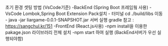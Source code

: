 초기 환경 셋팅 방법 (VsCode기준)
    -BackEnd (Spring Boot 프레임웤 사용)
        -VsCode Lombok,Spring Boot Extension Pack설치
        - 터미널 cd ./build/libs 이동
        - java -jar liargame-0.0.1-SNAPSHOT.jar 서버 실행
        gradle 참고 : https://sangchul.kr/151
    -FrontEnd (React.js사용)
        -npm install을 이용한 pakage.json 라이브러리 전체 설치 
        -npm start 하여 실행 (BackEnd서버가 우선 실행되야함)

